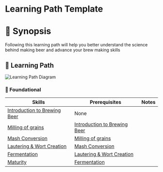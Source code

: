 <!-- Template: Replace with appropriate Learning Path Name -->
# Learning Path Template

# 📖 Synopsis

Following this learning path will help you better understand the science behind making beer and advance your brew making skills

## 🔭 Learning Path
![Learning Path Diagram](https://lucid.app/publicSegments/view/66dbee8b-c55e-40b3-ac4a-5505a893150a/image.png)

### 🔑 Foundational

**Skills** | **Prerequisites** | **Notes**
--- | --- | ---
[Introduction to Brewing Beer](../modules/intro-beer-making/README.md) | None |
[Milling of grains](../modules/selection-milling/README.md) | [Introduction to Brewing Beer](../modules/intro-beer-making/README.md) |
[Mash Conversion](../modules/mash-conversion/README.md) | [Milling of grains](../modules/selection-milling/README.md) |
[Lautering & Wort Creation](../modules/lautering-wort/README.md) | [Mash Conversion](../modules/mash-conversion/README.md) |
[Fermentation](../modules/fermentation/README.md) | [Lautering & Wort Creation](../modules/lautering-wort/README.md) |
[Maturity](../modules/maturity-carb/README.md) | [Fermentation](../modules/fermentation/README.md)  |


